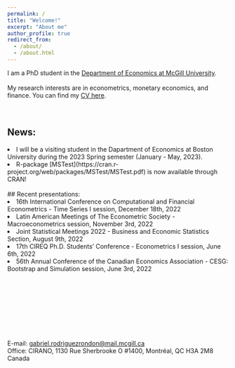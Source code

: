```yaml
---
permalink: /
title: "Welcome!"
excerpt: "About me"
author_profile: true
redirect_from: 
  - /about/
  - /about.html
---
```

I am a PhD student in the [Department of Economics at McGill University](https://www.mcgill.ca/economics/). 
<br />
<br />
My research interests are in econometrics, monetary economics, and finance. You can find my [CV here](https://roga11.github.io/gabrielrodriguez.github.io/files/GRodriguezRondon_CV20220911.pdf).
<br />
<br />
<br />
## News:
<li>I will be a visiting student in the Dapartment of Economics at Boston University during the 2023 Spring semester (January - May, 2023).</li>

<li>R-package [MSTest](https://cran.r-project.org/web/packages/MSTest/MSTest.pdf) is now available through CRAN! </li>
<br />
## Recent presentations:
<li>16th International Conference on Computational and Financial Econometrics - Time Series I session, December 18th, 2022</li>

<li>Latin American Meetings of The Econometric Society - Macroeconometrics session, November 3rd, 2022</li>

<li>Joint Statistical Meetings 2022 - Business and Economic Statistics Section, August 9th, 2022</li>

<li>17th CIREQ Ph.D. Students’ Conference - Econometrics I session, June 6th, 2022</li>

<li>56th Annual Conference of the Canadian Economics Association - CESG: Bootstrap and Simulation session, June 3rd, 2022</li>
<br />
<br />
<br />
<br />
<br />
<br />
<br />
<br />
<br />
E-mail: <a href="mailto:gabriel.rodriguezrondon@mail.mcgill.ca">gabriel.rodriguezrondon@mail.mcgill.ca</a>
<br />
Office: CIRANO, 1130 Rue Sherbrooke O #1400, Montréal, QC H3A 2M8 Canada
